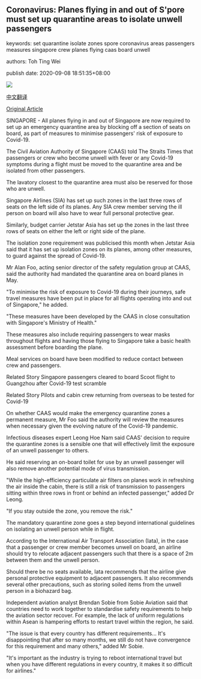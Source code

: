 ## Coronavirus: Planes flying in and out of S'pore must set up quarantine areas to isolate unwell passengers

keywords: set quarantine isolate zones spore coronavirus areas passengers measures singapore crew planes flying caas board unwell

authors: Toh Ting Wei

publish date: 2020-09-08 18:51:35+08:00

![](https://www.straitstimes.com/sites/default/files/styles/x_large/public/articles/2020/09/08/fhseats080920.jpg?itok=SM4C-YwU)

[中文翻译](Coronavirus%3A%20Planes%20flying%20in%20and%20out%20of%20S%27pore%20must%20set%20up%20quarantine%20areas%20to%20isolate%20unwell%20passengers_zh.md)

[Original Article](https://www.straitstimes.com/singapore/transport/coronavirus-planes-flying-in-and-out-of-spore-must-set-up-quarantine-areas-to)

SINGAPORE - All planes flying in and out of Singapore are now required to set up an emergency quarantine area by blocking off a section of seats on board, as part of measures to minimise passengers' risk of exposure to Covid-19.

The Civil Aviation Authority of Singapore (CAAS) told The Straits Times that passengers or crew who become unwell with fever or any Covid-19 symptoms during a flight must be moved to the quarantine area and be isolated from other passengers.

The lavatory closest to the quarantine area must also be reserved for those who are unwell.

Singapore Airlines (SIA) has set up such zones in the last three rows of seats on the left side of its planes. Any SIA crew member serving the ill person on board will also have to wear full personal protective gear.

Similarly, budget carrier Jetstar Asia has set up the zones in the last three rows of seats on either the left or right side of the plane.

The isolation zone requirement was publicised this month when Jetstar Asia said that it has set up isolation zones on its planes, among other measures, to guard against the spread of Covid-19.

Mr Alan Foo, acting senior director of the safety regulation group at CAAS, said the authority had mandated the quarantine area on board planes in May.

"To minimise the risk of exposure to Covid-19 during their journeys, safe travel measures have been put in place for all flights operating into and out of Singapore," he added.

"These measures have been developed by the CAAS in close consultation with Singapore's Ministry of Health."

These measures also include requiring passengers to wear masks throughout flights and having those flying to Singapore take a basic health assessment before boarding the plane.

Meal services on board have been modified to reduce contact between crew and passengers.

Related Story Singapore passengers cleared to board Scoot flight to Guangzhou after Covid-19 test scramble

Related Story Pilots and cabin crew returning from overseas to be tested for Covid-19

On whether CAAS would make the emergency quarantine zones a permanent measure, Mr Foo said the authority will review the measures when necessary given the evolving nature of the Covid-19 pandemic.

Infectious diseases expert Leong Hoe Nam said CAAS' decision to require the quarantine zones is a sensible one that will effectively limit the exposure of an unwell passenger to others.

He said reserving an on-board toilet for use by an unwell passenger will also remove another potential mode of virus transmission.

"While the high-efficiency particulate air filters on planes work in refreshing the air inside the cabin, there is still a risk of transmission to passengers sitting within three rows in front or behind an infected passenger," added Dr Leong.

"If you stay outside the zone, you remove the risk."

The mandatory quarantine zone goes a step beyond international guidelines on isolating an unwell person while in flight.

According to the International Air Transport Association (Iata), in the case that a passenger or crew member becomes unwell on board, an airline should try to relocate adjacent passengers such that there is a space of 2m between them and the unwell person.

Should there be no seats available, Iata recommends that the airline give personal protective equipment to adjacent passengers. It also recommends several other precautions, such as storing soiled items from the unwell person in a biohazard bag.

Independent aviation analyst Brendan Sobie from Sobie Aviation said that countries need to work together to standardise safety requirements to help the aviation sector recover. For example, the lack of uniform regulations within Asean is hampering efforts to restart travel within the region, he said.

"The issue is that every country has different requirements... It's disappointing that after so many months, we still do not have convergence for this requirement and many others," added Mr Sobie.

"It's important as the industry is trying to reboot international travel but when you have different regulations in every country, it makes it so difficult for airlines."
